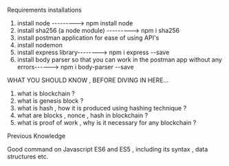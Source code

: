 Requirements installations

1) install node ---------> npm install node
2) install sha256 (a node module) ---------> npm i sha256
3) install postman application for ease of using API's
4) install nodemon 
5) install express library--------> npm i express --save
6) install body parser so that you can work in the postman app without any errors------> npm i body-parser --save

WHAT YOU SHOULD KNOW , BEFORE DIVING IN HERE...

1) what is blockchain ?
2) what is genesis block ?
3) what is hash , how it is produced using hashing technique ?
4) what are blocks , nonce , hash in blockchain ?
5) what is proof of work , why is it necessary for any blockchain ?

Previous Knowledge

Good command on Javascript ES6  and ES5 , including its syntax , data structures etc.